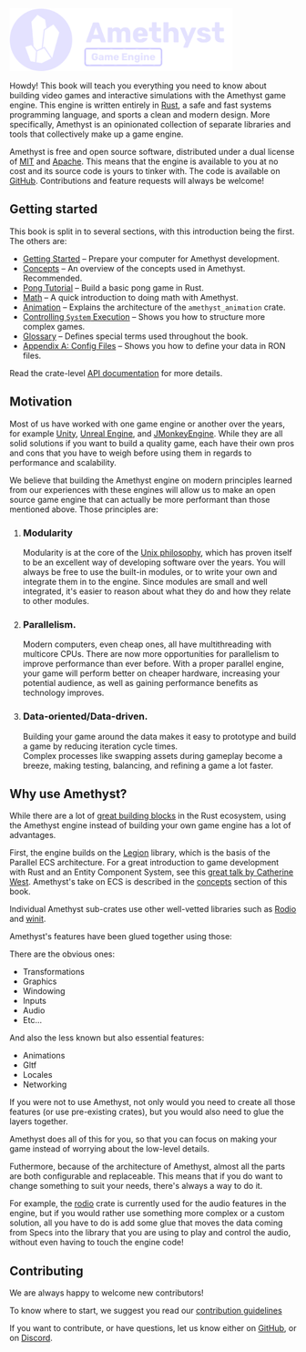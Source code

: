 <div class="splash">
   <img src="./images/logo.svg" class="splogo" alt="Logo" height="110px"/>
</div>
<div class="drop"></div>

Howdy! This book will teach you everything you need to know about building video
games and interactive simulations with the Amethyst game engine. This engine is
written entirely in [Rust][rs], a safe and fast systems programming language,
and sports a clean and modern design. More specifically, Amethyst is
an opinionated collection of separate libraries and tools that collectively make up a
game engine.

Amethyst is free and open source software, distributed under a dual license of [MIT][ml]
and [Apache][al]. This means that the engine is available to you at no cost
and its source code is yours to tinker with. The code is available on
[GitHub][am]. Contributions and feature requests will always be welcome!

## Getting started

This book is split in to several sections, with this introduction being the first. The others are:

- [Getting Started][gs] – Prepare your computer for Amethyst development.
- [Concepts][cc] – An overview of the concepts used in Amethyst. Recommended.
- [Pong Tutorial][pt] – Build a basic pong game in Rust.
- [Math] – A quick introduction to doing math with Amethyst.
- [Animation][anim] – Explains the architecture of the `amethyst_animation` crate.
- [Controlling `System` Execution][cse] – Shows you how to structure more complex games.
- [Glossary][gl] – Defines special terms used throughout the book.
- [Appendix A: Config Files][ax_a] – Shows you how to define your data in RON files.

Read the crate-level [API documentation][ad] for more details.

## Motivation

Most of us have worked with one game engine or another over the years, for example [Unity][un], [Unreal Engine][ud], and [JMonkeyEngine][jme].
While they are all solid solutions if you want to build a quality game, each have their own pros and cons that you have to
weigh before using them in regards to performance and scalability.

We believe that building the Amethyst engine on modern principles learned from our experiences with these engines will allow us to make an open source game engine that can actually be more performant than those mentioned above.
Those principles are:

1. ### Modularity

   Modularity is at the core of the [Unix philosophy][up], which has proven itself to be an excellent way of developing software over the years.
   You will always be free to use the built-in modules, or to write your own and integrate them in to the engine.
   Since modules are small and well integrated, it's easier to reason about what they do and how they relate to other modules.

1. ### Parallelism.

   Modern computers, even cheap ones, all have multithreading with multicore CPUs. There are now more opportunities for parallelism to improve performance than ever before.  With a proper parallel engine, your game will perform better on cheaper hardware, increasing your potential audience, as well as gaining performance benefits as technology improves.

1. ### Data-oriented/Data-driven.

   Building your game around the data makes it easy to prototype and build a game by reducing iteration cycle times.  
   Complex processes like swapping assets during gameplay become a breeze, making testing, balancing, and refining a game a lot faster.

## Why use Amethyst?

While there are a lot of [great building blocks][awg] in the Rust ecosystem, using the Amethyst engine instead of building your own game engine has a lot of advantages.

First, the engine builds on the [Legion] library, which is the basis of the Parallel ECS architecture. For a great introduction to game development with Rust and an Entity Component System, see this [great talk by Catherine West](https://kyren.github.io/2018/09/14/rustconf-talk.html). Amethyst's take on ECS is described in the [concepts](./concepts/intro.md) section of this book.

Individual Amethyst sub-crates use other well-vetted libraries such as [Rodio] and [winit].

Amethyst's features have been glued together using those:

There are the obvious ones:

- Transformations
- Graphics
- Windowing
- Inputs
- Audio
- Etc...

And also the less known but also essential features:

- Animations
- Gltf
- Locales
- Networking

If you were not to use Amethyst, not only would you need to create all those features (or use pre-existing crates), but you would also need to glue the layers together.

Amethyst does all of this for you, so that you can focus on making your game instead of worrying about the low-level details.

Futhermore, because of the architecture of Amethyst, almost all the parts are both configurable and replaceable. This means that if you do want to change something to suit your needs, there's always a way to do it.

For example, the [rodio](https://github.com/tomaka/rodio) crate is currently used for the audio features in the engine, but if you would rather use something more complex or a custom solution, all you have to do is add some glue that moves the data coming from Specs into the library that you are using to play and control the audio, without even having to touch the engine code!

## Contributing

We are always happy to welcome new contributors!

To know where to start, we suggest you read our [contribution guidelines](https://github.com/amethyst/amethyst/blob/master/docs/CONTRIBUTING.md)

If you want to contribute, or have questions, let us know either on [GitHub][db], or on [Discord][di].

[ad]: https://docs.amethyst.rs/stable/amethyst/index.html
[al]: https://github.com/amethyst/amethyst/blob/master/docs/LICENSE-APACHE
[am]: https://github.com/amethyst/amethyst
[anim]: ./animation.html
[awg]: http://arewegameyet.com/
[ax_a]: ./appendices/a_config_files.html
[cc]: ./concepts/intro.html
[cse]: ./controlling_system_execution.html
[db]: https://github.com/amethyst/amethyst/
[di]: https://discord.gg/amethyst
[gl]: ./glossary.html
[gs]: ./getting-started.html
[jme]: http://jmonkeyengine.org/
[math]: ./math.html
[ml]: https://github.com/amethyst/amethyst/blob/master/docs/LICENSE-MIT
[pt]: ./pong-tutorial.html
[rs]: https://www.rust-lang.org/
[legion]: https://github.com/amethyst/legion
[ud]: https://www.unrealengine.com/
[un]: http://unity3d.com/
[up]: https://en.wikipedia.org/wiki/Unix_philosophy
[rodio]: https://github.com/RustAudio/rodio
[winit]: https://github.com/rust-windowing/winit
